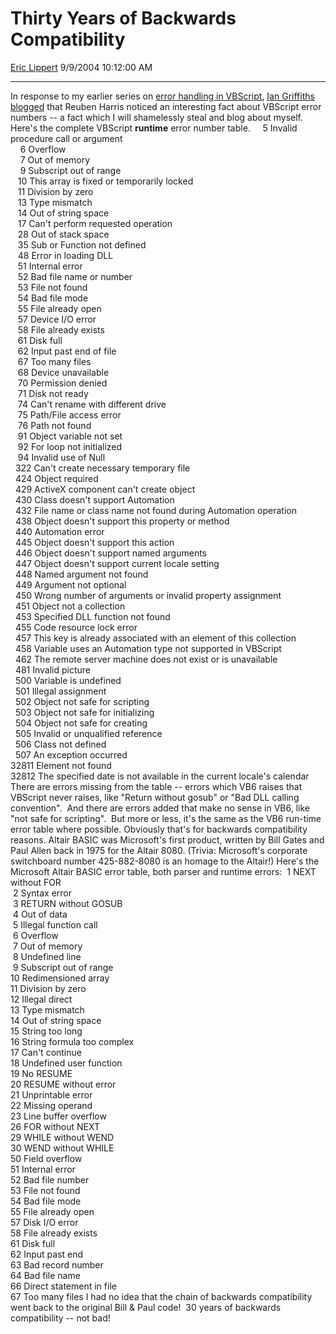 # Thirty Years of Backwards Compatibility

[Eric Lippert](https://social.msdn.microsoft.com/profile/Eric%20Lippert) 9/9/2004 10:12:00 AM

-----

In response to my earlier series on [error handling in VBScript](http://blogs.msdn.com/ericlippert/archive/2004/08/19/217244.aspx), [Ian Griffiths blogged](http://www.interact-sw.co.uk/iangblog/2004/09/01/altaircompatible) that Reuben Harris noticed an interesting fact about VBScript error numbers -- a fact which I will shamelessly steal and blog about myself. Here's the complete VBScript **runtime** error number table.     5 Invalid procedure call or argument  
    6 Overflow  
    7 Out of memory  
    9 Subscript out of range  
   10 This array is fixed or temporarily locked  
   11 Division by zero  
   13 Type mismatch  
   14 Out of string space  
   17 Can't perform requested operation  
   28 Out of stack space  
   35 Sub or Function not defined  
   48 Error in loading DLL  
   51 Internal error  
   52 Bad file name or number  
   53 File not found  
   54 Bad file mode  
   55 File already open  
   57 Device I/O error  
   58 File already exists  
   61 Disk full  
   62 Input past end of file  
   67 Too many files  
   68 Device unavailable  
   70 Permission denied  
   71 Disk not ready  
   74 Can't rename with different drive  
   75 Path/File access error  
   76 Path not found  
   91 Object variable not set  
   92 For loop not initialized  
   94 Invalid use of Null  
  322 Can't create necessary temporary file  
  424 Object required  
  429 ActiveX component can't create object  
  430 Class doesn't support Automation  
  432 File name or class name not found during Automation operation  
  438 Object doesn't support this property or method  
  440 Automation error  
  445 Object doesn't support this action  
  446 Object doesn't support named arguments  
  447 Object doesn't support current locale setting  
  448 Named argument not found  
  449 Argument not optional  
  450 Wrong number of arguments or invalid property assignment  
  451 Object not a collection  
  453 Specified DLL function not found  
  455 Code resource lock error  
  457 This key is already associated with an element of this collection  
  458 Variable uses an Automation type not supported in VBScript  
  462 The remote server machine does not exist or is unavailable  
  481 Invalid picture  
  500 Variable is undefined  
  501 Illegal assignment  
  502 Object not safe for scripting  
  503 Object not safe for initializing  
  504 Object not safe for creating  
  505 Invalid or unqualified reference  
  506 Class not defined  
  507 An exception occurred  
32811 Element not found  
32812 The specified date is not available in the current locale's calendar There are errors missing from the table -- errors which VB6 raises that VBScript never raises, like "Return without gosub" or "Bad DLL calling convention".  And there are errors added that make no sense in VB6, like "not safe for scripting".  But more or less, it's the same as the VB6 run-time error table where possible. Obviously that's for backwards compatibility reasons. Altair BASIC was Microsoft's first product, written by Bill Gates and Paul Allen back in 1975 for the Altair 8080. (Trivia: Microsoft's corporate switchboard number 425-882-8080 is an homage to the Altair\!) Here's the Microsoft Altair BASIC error table, both parser and runtime errors:  1 NEXT without FOR  
 2 Syntax error  
 3 RETURN without GOSUB  
 4 Out of data  
 5 Illegal function call  
 6 Overflow  
 7 Out of memory  
 8 Undefined line  
 9 Subscript out of range  
10 Redimensioned array  
11 Division by zero  
12 Illegal direct  
13 Type mismatch  
14 Out of string space  
15 String too long  
16 String formula too complex  
17 Can't continue  
18 Undefined user function  
19 No RESUME  
20 RESUME without error  
21 Unprintable error  
22 Missing operand  
23 Line buffer overflow  
26 FOR without NEXT  
29 WHILE without WEND  
30 WEND without WHILE  
50 Field overflow  
51 Internal error  
52 Bad file number  
53 File not found  
54 Bad file mode  
55 File already open  
57 Disk I/O error  
58 File already exists  
61 Disk full  
62 Input past end  
63 Bad record number  
64 Bad file name  
66 Direct statement in file  
67 Too many files I had no idea that the chain of backwards compatibility went back to the original Bill & Paul code\!  30 years of backwards compatibility -- not bad\!

